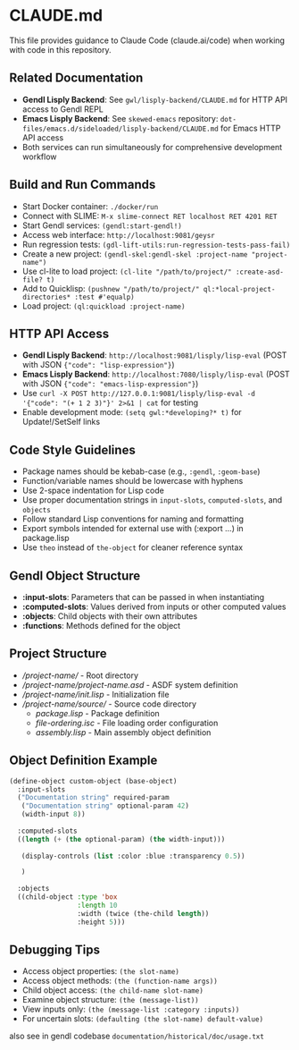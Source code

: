 # CLAUDE.md

This file provides guidance to Claude Code (claude.ai/code) when working with code in this repository.

## Related Documentation
- **Gendl Lisply Backend**: See `gwl/lisply-backend/CLAUDE.md` for HTTP API access to Gendl REPL
- **Emacs Lisply Backend**: See `skewed-emacs` repository: `dot-files/emacs.d/sideloaded/lisply-backend/CLAUDE.md` for Emacs HTTP API access
- Both services can run simultaneously for comprehensive development workflow

## Build and Run Commands
- Start Docker container: `./docker/run`
- Connect with SLIME: `M-x slime-connect RET localhost RET 4201 RET`
- Start Gendl services: `(gendl:start-gendl!)`
- Access web interface: `http://localhost:9081/geysr`
- Run regression tests: `(gdl-lift-utils:run-regression-tests-pass-fail)`
- Create a new project: `(gendl-skel:gendl-skel :project-name "project-name")`
- Use cl-lite to load project: `(cl-lite "/path/to/project/" :create-asd-file? t)`
- Add to Quicklisp: `(pushnew "/path/to/project/" ql:*local-project-directories* :test #'equalp)`
- Load project: `(ql:quickload :project-name)`

## HTTP API Access
- **Gendl Lisply Backend**: `http://localhost:9081/lisply/lisp-eval` (POST with JSON `{"code": "lisp-expression"}`)
- **Emacs Lisply Backend**: `http://localhost:7080/lisply/lisp-eval` (POST with JSON `{"code": "emacs-lisp-expression"}`)
- Use `curl -X POST http://127.0.0.1:9081/lisply/lisp-eval -d '{"code": "(+ 1 2 3)"}' 2>&1 | cat` for testing
- Enable development mode: `(setq gwl:*developing?* t)` for Update!/SetSelf links

## Code Style Guidelines
- Package names should be kebab-case (e.g., `:gendl`, `:geom-base`)
- Function/variable names should be lowercase with hyphens
- Use 2-space indentation for Lisp code
- Use proper documentation strings in `input-slots`, `computed-slots`, and `objects`
- Follow standard Lisp conventions for naming and formatting
- Export symbols intended for external use with (:export ...) in package.lisp
- Use `theo` instead of `the-object` for cleaner reference syntax

## Gendl Object Structure
- **:input-slots**: Parameters that can be passed in when instantiating
- **:computed-slots**: Values derived from inputs or other computed values
- **:objects**: Child objects with their own attributes
- **:functions**: Methods defined for the object

## Project Structure
- */project-name/* - Root directory
- */project-name/project-name.asd* - ASDF system definition
- */project-name/init.lisp* - Initialization file
- */project-name/source/* - Source code directory
  - *package.lisp* - Package definition
  - *file-ordering.isc* - File loading order configuration
  - *assembly.lisp* - Main assembly object definition

## Object Definition Example
```lisp
(define-object custom-object (base-object)
  :input-slots
  ("Documentation string" required-param
   ("Documentation string" optional-param 42)
   (width-input 8))
   
  :computed-slots
  ((length (+ (the optional-param) (the width-input)))
   
   (display-controls (list :color :blue :transparency 0.5))

   )
   
  :objects
  ((child-object :type 'box
                 :length 10
                 :width (twice (the-child length))
                 :height 5)))
```

## Debugging Tips
- Access object properties: `(the slot-name)`
- Access object methods: `(the (function-name args))`
- Child object access: `(the child-name slot-name)`
- Examine object structure: `(the (message-list))`
- View inputs only: `(the (message-list :category :inputs))`
- For uncertain slots: `(defaulting (the slot-name) default-value)`

also see in gendl codebase `documentation/historical/doc/usage.txt`
